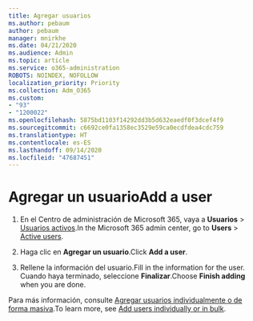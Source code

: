 ```yaml
---
title: Agregar usuarios
ms.author: pebaum
author: pebaum
manager: mnirkhe
ms.date: 04/21/2020
ms.audience: Admin
ms.topic: article
ms.service: o365-administration
ROBOTS: NOINDEX, NOFOLLOW
localization_priority: Priority
ms.collection: Adm_O365
ms.custom:
- "93"
- "1200022"
ms.openlocfilehash: 5875bd1103f14292dd3b5d632eaedf0f3dcef4f9
ms.sourcegitcommit: c6692ce0fa1358ec3529e59ca0ecdfdea4cdc759
ms.translationtype: HT
ms.contentlocale: es-ES
ms.lasthandoff: 09/14/2020
ms.locfileid: "47687451"
---
```

# <a name="add-a-user"></a><span data-ttu-id="353c9-102">Agregar un usuario</span><span class="sxs-lookup"><span data-stu-id="353c9-102">Add a user</span></span>

1. <span data-ttu-id="353c9-103">En el Centro de administración de Microsoft 365, vaya a **Usuarios** > [Usuarios activos](https://admin.microsoft.com/Adminportal/Home?source=applauncher#/users).</span><span class="sxs-lookup"><span data-stu-id="353c9-103">In the Microsoft 365 admin center, go to **Users** > [Active users](https://admin.microsoft.com/Adminportal/Home?source=applauncher#/users).</span></span>

2. <span data-ttu-id="353c9-104">Haga clic en **Agregar un usuario**.</span><span class="sxs-lookup"><span data-stu-id="353c9-104">Click **Add a user**.</span></span>

3. <span data-ttu-id="353c9-105">Rellene la información del usuario.</span><span class="sxs-lookup"><span data-stu-id="353c9-105">Fill in the information for the user.</span></span> <span data-ttu-id="353c9-106">Cuando haya terminado, seleccione **Finalizar**.</span><span class="sxs-lookup"><span data-stu-id="353c9-106">Choose **Finish adding** when you are done.</span></span>

<span data-ttu-id="353c9-107">Para más información, consulte [Agregar usuarios individualmente o de forma masiva](https://docs.microsoft.com/microsoft-365/admin/add-users/add-users).</span><span class="sxs-lookup"><span data-stu-id="353c9-107">To learn more, see [Add users individually or in bulk](https://docs.microsoft.com/microsoft-365/admin/add-users/add-users).</span></span>